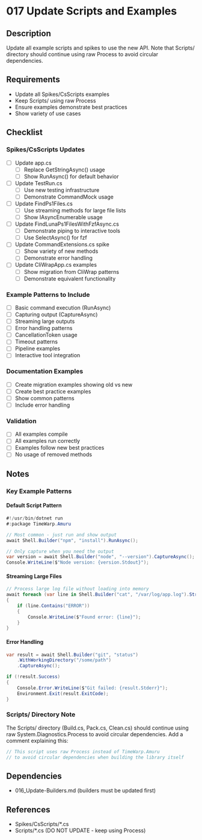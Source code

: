 # 017 Update Scripts and Examples

## Description

Update all example scripts and spikes to use the new API. Note that Scripts/ directory should continue using raw Process to avoid circular dependencies.

## Requirements

- Update all Spikes/CsScripts examples
- Keep Scripts/ using raw Process
- Ensure examples demonstrate best practices
- Show variety of use cases

## Checklist

### Spikes/CsScripts Updates
- [ ] Update app.cs
  - [ ] Replace GetStringAsync() usage
  - [ ] Show RunAsync() for default behavior
  
- [ ] Update TestRun.cs
  - [ ] Use new testing infrastructure
  - [ ] Demonstrate CommandMock usage
  
- [ ] Update FindPs1Files.cs
  - [ ] Use streaming methods for large file lists
  - [ ] Show IAsyncEnumerable usage
  
- [ ] Update FindLunaPs1FilesWithFzfAsync.cs
  - [ ] Demonstrate piping to interactive tools
  - [ ] Use SelectAsync() for fzf
  
- [ ] Update CommandExtensions.cs spike
  - [ ] Show variety of new methods
  - [ ] Demonstrate error handling
  
- [ ] Update CliWrapApp.cs examples
  - [ ] Show migration from CliWrap patterns
  - [ ] Demonstrate equivalent functionality

### Example Patterns to Include
- [ ] Basic command execution (RunAsync)
- [ ] Capturing output (CaptureAsync)
- [ ] Streaming large outputs
- [ ] Error handling patterns
- [ ] CancellationToken usage
- [ ] Timeout patterns
- [ ] Pipeline examples
- [ ] Interactive tool integration

### Documentation Examples
- [ ] Create migration examples showing old vs new
- [ ] Create best practice examples
- [ ] Show common patterns
- [ ] Include error handling

### Validation
- [ ] All examples compile
- [ ] All examples run correctly
- [ ] Examples follow new best practices
- [ ] No usage of removed methods

## Notes

### Key Example Patterns

#### Default Script Pattern
```csharp
#!/usr/bin/dotnet run
#:package TimeWarp.Amuru

// Most common - just run and show output
await Shell.Builder("npm", "install").RunAsync();

// Only capture when you need the output
var version = await Shell.Builder("node", "--version").CaptureAsync();
Console.WriteLine($"Node version: {version.Stdout}");
```

#### Streaming Large Files
```csharp
// Process large log file without loading into memory
await foreach (var line in Shell.Builder("cat", "/var/log/app.log").StreamStdoutAsync())
{
    if (line.Contains("ERROR"))
    {
        Console.WriteLine($"Found error: {line}");
    }
}
```

#### Error Handling
```csharp
var result = await Shell.Builder("git", "status")
    .WithWorkingDirectory("/some/path")
    .CaptureAsync();

if (!result.Success)
{
    Console.Error.WriteLine($"Git failed: {result.Stderr}");
    Environment.Exit(result.ExitCode);
}
```

### Scripts/ Directory Note
The Scripts/ directory (Build.cs, Pack.cs, Clean.cs) should continue using raw System.Diagnostics.Process to avoid circular dependencies. Add a comment explaining this:

```csharp
// This script uses raw Process instead of TimeWarp.Amuru
// to avoid circular dependencies when building the library itself
```

## Dependencies

- 016_Update-Builders.md (builders must be updated first)

## References

- Spikes/CsScripts/*.cs
- Scripts/*.cs (DO NOT UPDATE - keep using Process)